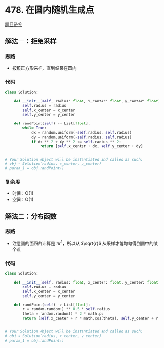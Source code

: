 # 478. 在圆内随机生成点

[题目链接](https://leetcode.cn/problems/generate-random-point-in-a-circle/description)

## 解法一：拒绝采样

### 思路

- 按照正方形采样，直到结果在圆内

### 代码

```py
class Solution:

    def __init__(self, radius: float, x_center: float, y_center: float):
        self.radius = radius
        self.x_center = x_center
        self.y_center = y_center

    def randPoint(self) -> List[float]:
        while True:
            dx = random.uniform(-self.radius, self.radius)
            dy = random.uniform(-self.radius, self.radius)
            if dx ** 2 + dy ** 2 <= self.radius ** 2:
                return [self.x_center + dx, self.y_center + dy]        


# Your Solution object will be instantiated and called as such:
# obj = Solution(radius, x_center, y_center)
# param_1 = obj.randPoint()
```

### 复杂度

- 时间：O(1)
- 空间：O(1)

## 解法二：分布函数

### 思路

- 注意圆的面积的计算是 $\pi r^2$，所以从 $\sqrt{r}$ 从采样才能均匀得到圆中的某个点

### 代码

```py
class Solution:

    def __init__(self, radius: float, x_center: float, y_center: float):
        self.radius = radius
        self.x_center = x_center
        self.y_center = y_center

    def randPoint(self) -> List[float]:
        r = random.random() ** 0.5 * self.radius
        theta = random.random() * 2 * math.pi
        return [self.x_center + r * math.cos(theta), self.y_center + r * math.sin(theta)]


# Your Solution object will be instantiated and called as such:
# obj = Solution(radius, x_center, y_center)
# param_1 = obj.randPoint()
```